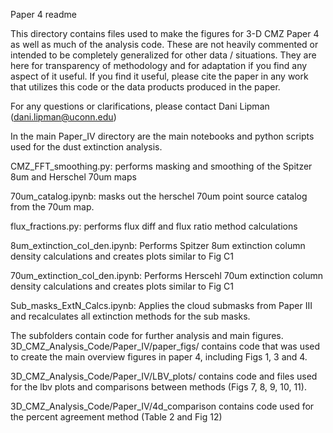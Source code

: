 Paper 4 readme

This directory contains files used to make the figures for 3-D CMZ Paper 4 as well as much of the analysis code. These are not heavily commented or intended to be completely generalized for other data / situations. They are here for transparency of methodology and for adaptation if you find any aspect of it useful. If you find it useful, please cite the paper in any work that utilizes this code or the data products produced in the paper.

For any questions or clarifications, please contact Dani Lipman (dani.lipman@uconn.edu)

In the main Paper_IV directory are the main notebooks and python scripts used for the dust extinction analysis.

CMZ_FFT_smoothing.py: performs masking and smoothing of the Spitzer 8um and Herschel 70um maps 

70um_catalog.ipynb: masks out the herschel 70um point source catalog from the 70um map.

flux_fractions.py: performs flux diff and flux ratio method calculations 

8um_extinction_col_den.ipynb: Performs Spitzer 8um extinction column density calculations and creates plots similar to Fig C1

70um_extinction_col_den.ipynb: Performs Herscehl 70um extinction column density calculations and creates plots similar to Fig C1

Sub_masks_ExtN_Calcs.ipynb: Applies the cloud submasks from Paper III and recalculates all extinction methods for the sub masks.


The subfolders contain code for further analysis and main figures.
3D_CMZ_Analysis_Code/Paper_IV/paper_figs/ contains code that was used to create the main overview figures in paper 4, including Figs 1, 3 and 4. 

3D_CMZ_Analysis_Code/Paper_IV/LBV_plots/ contains code and files used for the lbv plots and comparisons between methods (Figs 7, 8, 9, 10, 11).

3D_CMZ_Analysis_Code/Paper_IV/4d_comparison contains code used for the percent agreement method (Table 2 and Fig 12)

